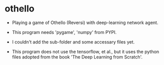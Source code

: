 # othello

* Playing a game of Othello (Reversi) with deep-learning network agent.

- This program needs 'pygame', 'numpy' from PYPI.

* I couldn't add the sub-folder and some accessary files yet.

- This program does not use the tensorflow, et al., but it uses the python files adopted from the book 'The Deep Learning from Scratch'.

